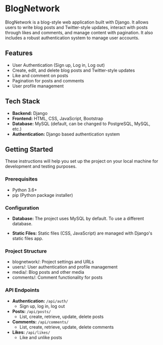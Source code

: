# BlogNetwork

BlogNetwork is a blog-style web application built with Django. It allows users to write blog posts and Twitter-style updates, interact with posts through likes and comments, and manage content with pagination. It also includes a robust authentication system to manage user accounts.

## Features

- User Authentication (Sign up, Log in, Log out)
- Create, edit, and delete blog posts and Twitter-style updates
- Like and comment on posts
- Pagination for posts and comments
- User profile management

## Tech Stack

- **Backend:** Django
- **Frontend:** HTML, CSS, JavaScript, Bootstrap
- **Database:** MySQL (default, can be changed to PostgreSQL, MySQL, etc.)
- **Authentication:** Django based authentication system

## Getting Started

These instructions will help you set up the project on your local machine for development and testing purposes.

### Prerequisites

- Python 3.6+
- pip (Python package installer)

### Configuration

- **Database:** The project uses MySQL by default. To use a different database.

- **Static Files:** Static files (CSS, JavaScript) are managed with Django's static files app.

### Project Structure
- blognetwork/: Project settings and URLs
- users/: User authentication and profile management
- media/: Blog posts and other media
- comments/: Comment functionality for posts

### API Endpoints

- **Authentication:** `/api/auth/`
  - Sign up, log in, log out
- **Posts:** `/api/posts/`
  - List, create, retrieve, update, delete posts
- **Comments:** `/api/comments/`
  - List, create, retrieve, update, delete comments
- **Likes:** `/api/likes/`
  - Like and unlike posts


